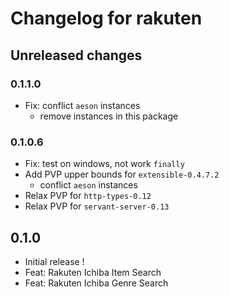 # Changelog for rakuten

## Unreleased changes

### 0.1.1.0

- Fix: conflict `aeson` instances
    - remove instances in this package

### 0.1.0.6

- Fix: test on windows, not work `finally`
- Add PVP upper bounds for `extensible-0.4.7.2`
    - conflict `aeson` instances
- Relax PVP for `http-types-0.12`
- Relax PVP for `servant-server-0.13`

## 0.1.0

- Initial release !
- Feat: Rakuten Ichiba Item Search
- Feat: Rakuten Ichiba Genre Search

